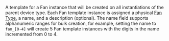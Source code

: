 A template for a Fan instance that will be created on all instantiations of the parent device type.
Each Fan template instance is assigned a physical [Fan Type](fantype.md), a name, and a description (optional).
The name field supports alphanumeric ranges for bulk creation, for example, setting the name to `fan_[0-4]` will create 5 Fan template instances with the digits in the name incremented from 0 to 4.

